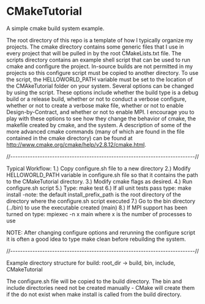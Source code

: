CMakeTutorial
=============

A simple cmake build system example.

The root directory of this repo is a template of how I typically organize my
projects. The cmake directory contains some generic files that I use in every
project that will be pulled in by the root CMakeLists.txt file. The scripts
directory contains an example shell script that can be used to run cmake and
configure the project. In-source builds are not permitted in my projects so 
this configure script must be copied to another directory. To use the script, 
the HELLOWORLD_PATH variable must be set to the location of the CMAkeTutorial 
folder on your system. Several options can be changed by using the script. 
These options include whether the build type is a debug build or a release
build, whether or not to conduct a verbose configure, whether or not to
create a verbose make file, whether or not to enable Design-by-Contract,
and whether or not to enable MPI. I encourage you to play with these options
to see how they change the behavior of cmake, the makefile created by cmake, 
and the system. A description of some of the more advanced cmake
commands (many of which are found in the file contained in the cmake directory)
can be found at http://www.cmake.org/cmake/help/v2.8.12/cmake.html. 

//---------------------------------------------------------------------------//

Typical Workflow:
1.) Copy configure.sh file to a new directory
2.) Modify HELLOWORLD_PATH variable in configure.sh file so that it contains
    the path to the CMakeTutorial directory.
3.) Modify cmake flags as desired.
4.) Run configure.sh script
5.) Type: make test
6.) If all unit tests pass type: make install
    -note: the default install_prefix_path is the root directory of the 
           directory where the configure.sh script executed
7.) Go to the bin directory (../bin) to use the executable created (main)
8.) If MPI support has been turned on type: mpiexec -n x main
    where x is the number of processes to use

NOTE: After changing configure options and rerunning the configure script
      it is often a good idea to type make clean before rebuilding the
      system.

//---------------------------------------------------------------------------//

Example directory structure for build:
root_dir -> build, bin, include, CMakeTutorial

The configure.sh file will be copied to the build directory. The bin and
include directories need not be created manually - CMake will create them
if the do not exist when make install is called from the build directory.
